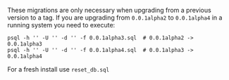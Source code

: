 These migrations are only necessary when upgrading from a previous version to a tag. If you are upgrading from
`0.0.1alpha2` to `0.0.1alpha4` in a running system you need to execute:

```
psql -h '' -U '' -d '' -f 0.0.1alpha3.sql  # 0.0.1alpha2 -> 0.0.1alpha3
psql -h '' -U '' -d '' -f 0.0.1alpha4.sql  # 0.0.1alpha3 -> 0.0.1alpha4
```

For a fresh install use `reset_db.sql`